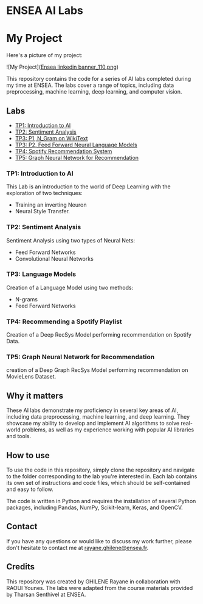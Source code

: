 # ENSEA AI Labs
# My Project

Here's a picture of my project:

![My Project]([Ensea linkedin banner_110.png](https://github.com/rayaneghilene/ENSEA_AI_Labs/blob/4d34450422b9fe77054c60b0410ea10cfdd70765/Ensea%20linkedin%20banner_110.png))



This repository contains the code for a series of AI labs completed during my time at ENSEA. The labs cover a range of topics, including data preprocessing, machine learning, deep learning, and computer vision.

## Labs

- [TP1: Introduction to AI](Introduction_to_Deep_Learning_and_Neural_Style_Transfer.ipynb/)
- [TP2: Sentiment Analysis](Sentiment_analysis.ipynb/)
- [TP3: P1, N_Gram on WikiText](N_Gram_on_WikiText.ipynb/)
- [TP3: P2, Feed Forward Neural Language Models](Feed_Forward_Neural_Language_Models.ipynb/)
- [TP4: Spotify Recommendation System](Spotify_Recommendation_System.ipynb/)
- [TP5: Graph Neural Network for Recommendation](Graph_Neural_Networks_for_Recommendation_Systems.ipynb/)

### TP1: Introduction to AI

This Lab is an introduction to the world of Deep Learning with the exploration of two techniques:

- Training an inverting Neuron
- Neural Style Transfer.

### TP2: Sentiment Analysis

Sentiment Analysis using two types of Neural Nets:

- Feed Forward Networks
- Convolutional Neural Networks

### TP3: Language Models

Creation of a Language Model using two methods:

- N-grams
- Feed Forward Networks

### TP4: Recommending a Spotify Playlist

Creation of a Deep RecSys Model performing recommendation on Spotify Data.


### TP5: Graph Neural Network for Recommendation
creation of a Deep Graph RecSys Model performing recommendation on MovieLens Dataset.


## Why it matters
These AI labs demonstrate my proficiency in several key areas of AI, including data preprocessing, machine learning, and deep learning. They showcase my ability to develop and implement AI algorithms to solve real-world problems, as well as my experience working with popular AI libraries and tools.


## How to use
To use the code in this repository, simply clone the repository and navigate to the folder corresponding to the lab you're interested in. Each lab contains its own set of instructions and code files, which should be self-contained and easy to follow.

The code is written in Python and requires the installation of several Python packages, including Pandas, NumPy, Scikit-learn, Keras, and OpenCV. 

## Contact
If you have any questions or would like to discuss my work further, please don't hesitate to contact me at rayane.ghilene@ensea.fr.


## Credits
This repository was created by GHILENE Rayane in collaboration with RAOUI Younes. The labs were adapted from the course materials provided by Tharsan Senthivel at ENSEA.
